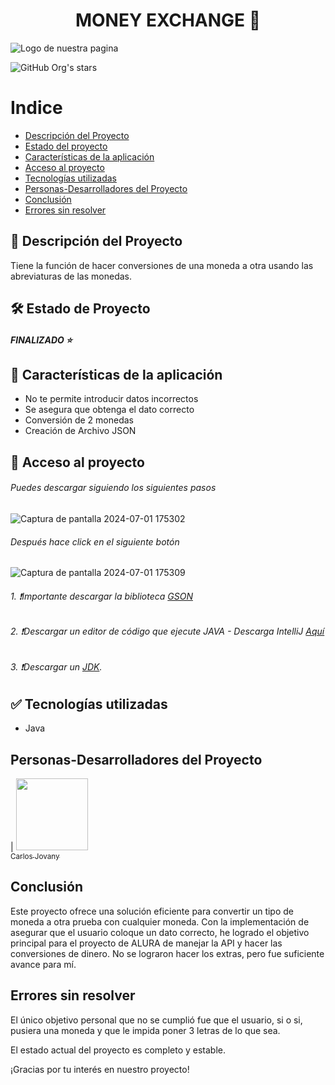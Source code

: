 <h1 align="center"> MONEY EXCHANGE 💸</h1> 

![Logo de nuestra pagina](https://github.com/Jovany-java/Conversioness/assets/142845569/a64b7cd9-4541-4193-8f51-db7d9f203a7a)

![GitHub Org's stars](https://img.shields.io/github/stars/camilafernanda?style=social)

# Indice

* [Descripción del Proyecto](#descripción-del-proyecto)
* [Estado del proyecto](#estado-de-proyecto)
* [Características de la aplicación](#características-de-la-aplicación)
* [Acceso al proyecto](#acceso-al-proyecto)
* [Tecnologías utilizadas](#tecnologías-utilizadas)
* [Personas-Desarrolladores del Proyecto](#personas-desarrolladores-del-proyecto)
* [Conclusión](#conclusión)
* [Errores sin resolver](#errores-sin-resolver)

## 📝 Descripción del Proyecto
Tiene la función de hacer conversiones de una moneda a otra usando las abreviaturas de las monedas.

## 🛠️ Estado de Proyecto
##### **FINALIZADO** ⭐ 

## 💠 Características de la aplicación
- No te permite introducir datos incorrectos
- Se asegura que obtenga el dato correcto
- Conversión de 2 monedas
- Creación de Archivo JSON

## 📂 Acceso al proyecto

###### Puedes descargar siguiendo los siguientes pasos

![Captura de pantalla 2024-07-01 175302](https://github.com/Jovany-java/Conversioness/assets/142845569/5cc26b68-267b-40e7-98fc-6011f0548a7d)
###### Después hace click en el siguiente botón
![Captura de pantalla 2024-07-01 175309](https://github.com/Jovany-java/Conversioness/assets/142845569/cc7ce3f8-ebb0-4056-8703-4db7e11a28b2)

###### 1. ❗Importante descargar la biblioteca <a href="https://mvnrepository.com/artifact/com.google.code.gson/gson">GSON</a> 
###### 2. ❗Descargar un editor de código que ejecute JAVA - Descarga IntelliJ <a href="https://www.jetbrains.com/idea/">Aquí</a>
###### 3. ❗Descargar un <a href="https://www.oracle.com/java/technologies/downloads/">JDK</a>.

## ✅ Tecnologías utilizadas
- Java

## Personas-Desarrolladores del Proyecto

| [<img src="https://avatars.githubusercontent.com/u/142845569?v=4" width=115><br><sub>Carlos Jovany</sub>](https://github.com/Jovany-java)

## Conclusión
Este proyecto ofrece una solución eficiente para convertir un tipo de moneda a otra prueba con cualquier moneda. Con la implementación de asegurar que el usuario coloque un dato correcto, he logrado el objetivo principal para el proyecto de ALURA de manejar la API y hacer las conversiones de dinero. No se lograron hacer los extras, pero fue suficiente avance para mí.

## Errores sin resolver
El único objetivo personal que no se cumplió fue que el usuario, si o si, pusiera una moneda y que le impida poner 3 letras de lo que sea.

El estado actual del proyecto es completo y estable.

¡Gracias por tu interés en nuestro proyecto!







